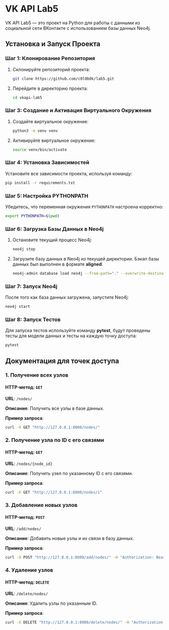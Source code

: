 
# VK API Lab5

VK API Lab5 — это проект на Python для работы с данными из социальной сети ВКонтакте с использованием базы данных Neo4j.

## Установка и Запуск Проекта

### Шаг 1: Клонирование Репозитория

1. Склонируйте репозиторий проекта:

   ```bash
   git clone https://github.com/c0l0b0k/lab5.git
   ```

2. Перейдите в директорию проекта:

   ```bash
   cd vkapi-lab5
   ```

### Шаг 3: Создание и Активация Виртуального Окружения

1. Создайте виртуальное окружение:

   ```bash
   python3 -m venv venv
   ```

2. Активируйте виртуальное окружение:
     ```bash
     source venv/bin/activate
     ```

### Шаг 4: Установка Зависимостей

Установите все зависимости проекта, используя команду:

```bash
pip install -r requirements.txt
```

### Шаг 5: Настройка PYTHONPATH

Убедитесь, что переменная окружения `PYTHONPATH` настроена корректно:

```bash
export PYTHONPATH=$(pwd)
```

### Шаг 6: Загрузка Базы Данных в Neo4j

1. Остановите текущий процесс Neo4j:

   ```bash
   neo4j stop
   ```

2. Загрузите базу данных в Neo4j из текущей директории. Бэкап базы данных был выполнен в формате **aligned**:

   ```bash
   neo4j-admin database load neo4j --from-path="." --overwrite-destination=true
   ```

### Шаг 7: Запуск Neo4j

После того как база данных загружена, запустите Neo4j:

```bash
neo4j start
```

### Шаг 8: Запуск Тестов

Для запуска тестов используйте команду **pytest**, будут проведены тесты для модели данных и тесты на каждую точку доступа:

```bash
pytest
```

## Документация для точек доступа

### 1. Получение всех узлов

#### HTTP-метод: `GET`

**URL**: `/nodes/`

**Описание**: Получить все узлы в базе данных.

**Пример запроса**:
```bash
curl -X GET "http://127.0.0.1:8000/nodes/"
```

### 2. Получение узла по ID с его связями

#### HTTP-метод: `GET`

**URL**: `/nodes/{node_id}`

**Описание**: Получить узел по указанному ID с его связями.

**Пример запроса**:
```bash
curl -X GET "http://127.0.0.1:8000/nodes/1"
```

### 3. Добавление новых узлов

#### HTTP-метод: `POST`

**URL**: `/add/nodes/`

**Описание**: Добавить новые узлы и их связи в базу данных.

**Пример запроса**:
```bash
curl -X POST "http://127.0.0.1:8000/add/nodes/" -H "Authorization: Bearer token" -H "Content-Type: application/json" -d "{"users": [{"id": "1"}, {"id": "2"}], "groups": [{"id": "3"}], "relations": [{"start_id": "1", "end_id": "2", "type": "follow"}, {"start_id": "2", "end_id": "3", "type": "subscribe"}]}"
```

### 4. Удаление узлов

#### HTTP-метод: `DELETE`

**URL**: `/delete/nodes/`

**Описание**: Удалить узлы по указанным ID.

**Пример запроса**:
```bash
curl -X DELETE "http://127.0.0.1:8000/delete/nodes/" -H "Authorization: Bearer token" -H "Content-Type: application/json" -d "["1", "2", "3"]"
```
